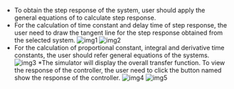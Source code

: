 * To obtain the step response of the system, user should apply the general equations of to calculate step response.
* For the calculation of time constant and delay time of step response, the user need to draw the tangent line for the step response obtained from the selected system.
![img1](https://user-images.githubusercontent.com/109040505/179455761-76831977-bda8-42ec-81aa-efa304e066c5.PNG)
![img2](https://user-images.githubusercontent.com/109040505/179455765-eac6dec1-937c-45f5-a54c-fa6190b8ced3.PNG)
* For the calculation of proportional constant, integral and derivative time constants, the user should refer general equations of the systems.
![img3](https://user-images.githubusercontent.com/109040505/179455767-0334529c-d2a7-42d4-bcb2-abe194f5fd41.PNG)
*The simulator will display the overall transfer function. To view the response of the controller, the user need to click the button named show the response of the controller. 
![img4](https://user-images.githubusercontent.com/109040505/179455769-4a3fc000-7d2a-465e-964f-e065a8c23456.PNG)
![img5](https://user-images.githubusercontent.com/109040505/179455770-1cad1a73-db29-4ac6-8b15-456b8696a25a.PNG)
